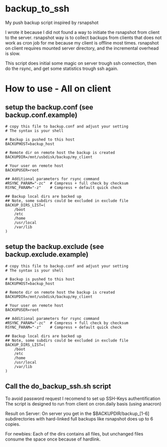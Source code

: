 # backup_to_ssh
My push backup script inspired by rsnapshot

I wrote it because I did not found a way to initiate the rsnapshot from client to the server.
rsnapshot way is to collect backups from clients that does not work as cron job for me because my client is offline most times.
rsnapshot on client requires mounted server directory, and the incremental overhead is slow.

This script does initial some magic on server trough ssh connection, then do the rsync, and get some statistics trough ssh again.

# How to use - All on client
## setup the backup.conf (see backup.conf.example)
```
# copy this file to backup.conf and adjust your setting
# The syntax is your shell

# Backup is pushed to this host
BACKUPHOST=backup_host

# Remote dir on remote host the backup is created
BACKUPDIR=/mnt/usbdisk/backup/my_client

# Your user on remote host
BACKUPUSER=root

## Additional parameters for rsync command
#RSYNC_PARAM="-zc"  # Compress + full check by checksum
RSYNC_PARAM="-z"    # Compress + default quick check

## Backup local dirs are backed up
## Note, some subdirs could be excluded in exclude file
BACKUP_DIRS_LIST=(
	/boot
	/etc
	/home
	/usr/local
	/var/lib
)
```

## setup the backup.exclude (see backup.exclude.example)
```
# copy this file to backup.conf and adjust your setting
# The syntax is your shell

# Backup is pushed to this host
BACKUPHOST=backup_host

# Remote dir on remote host the backup is created
BACKUPDIR=/mnt/usbdisk/backup/my_client

# Your user on remote host
BACKUPUSER=root

## Additional parameters for rsync command
#RSYNC_PARAM="-zc"  # Compress + full check by checksum
RSYNC_PARAM="-z"    # Compress + default quick check

## Backup local dirs are backed up
## Note, some subdirs could be excluded in exclude file
BACKUP_DIRS_LIST=(
	/boot
	/etc
	/home
	/usr/local
	/var/lib
)
```

## Call the do_backup_ssh.sh script
To avoid password request I recomend to set up SSH-Keys authentification
The script is designed to run from client on cron.daily basis (using anacron)

Result on Server:
On server you get in the $BACKUPDIR/backup_[1-6] subdirectories with hard-linked full backups like rsnapshot does up to 6 copies. 

For newbies: Each of the dirs contains all files, but unchanged files consume the space once because of hardlink.
